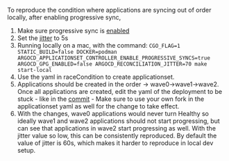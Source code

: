 To reproduce the condition where applications are syncing out of order locally, after enabling progressive sync,
1. Make sure progressive sync is [enabled](https://argo-cd.readthedocs.io/en/stable/operator-manual/applicationset/Progressive-Syncs/#enabling-progressive-syncs)
2. Set the [jitter](https://argo-cd.readthedocs.io/en/stable/operator-manual/high_availability/#application-sync-timeout-jitter)  to 5s
3. Running locally on a mac, with the command:
  `CGO_FLAG=1 STATIC_BUILD=false DOCKER=podman ARGOCD_APPLICATIONSET_CONTROLLER_ENABLE_PROGRESSIVE_SYNCS=true  ARGOCD_GPG_ENABLED=false ARGOCD_RECONCILIATION_JITTER=70 make start-local`
4. Use the yaml in raceCondition to create applicationset.
5. Applications should be created in the order -> wave0->wave1->wave2. Once all applications are created, edit the yaml of the deployment to be stuck - like in the [commit](https://github.com/ranakan19/argocd-example-apps/commit/1e25d719a5124381491cfd31686f9d0eb2c8e42d) - Make sure to use your own fork in the applicationset yaml as well for the change to take effect.
6. With the changes, wave0 applications would never turn Healthy so ideally wave1 and wave2 applications should not start progressing, but can see that applications in wave2 start progressing as well. With the jitter value so low, this can be consistently reproduced. By default the value of jitter is 60s, which makes it harder to reproduce in local dev setup.

